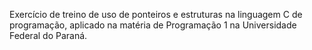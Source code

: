 Exercício de treino de uso de ponteiros e estruturas na linguagem C de programação, aplicado na matéria de Programação 1
na Universidade Federal do Paraná.
